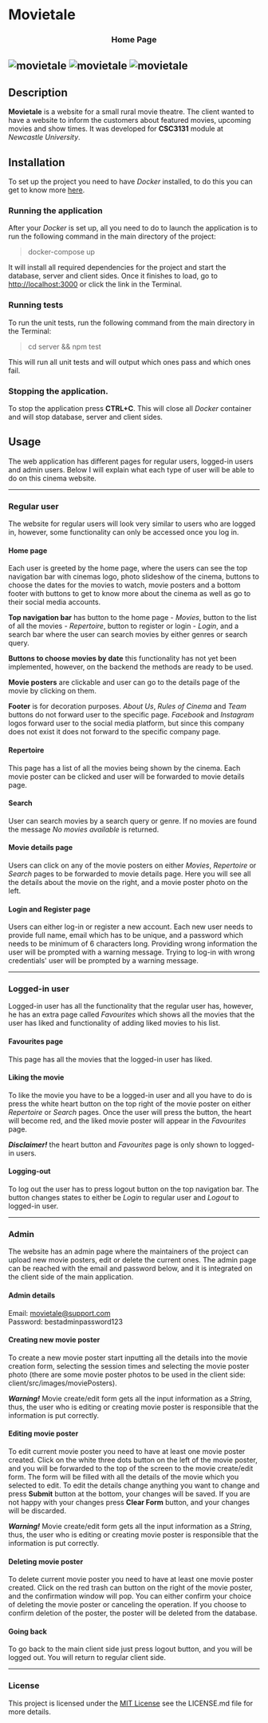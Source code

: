 # Movietale

<h3 align="center">
    Home Page
</h3>

![movietale](./client/src/images/readme1.PNG)
![movietale](./client/src/images/readme2.PNG)
![movietale](./client/src/images/readme3.PNG)
----
## Description
**Movietale** is a website for a small rural movie theatre. The client wanted to have a website to inform the 
customers about featured movies, upcoming movies and show times. It was developed for **CSC3131** module at 
*Newcastle University*.

## Installation
To set up the project you need to have _Docker_ installed, to do this you can get to know more 
[here](https://docs.docker.com/get-docker/).

### Running the application
After your _Docker_ is set up, all you need to do to launch the application is to run the following command in 
the main directory of the project: 

> docker-compose up

It will install all required dependencies for the project and start the database, server and client sides. 
Once it finishes to load, go to [http://localhost:3000](http://localhost:3000) or click the link in the
Terminal.

### Running tests
To run the unit tests, run the following command from the main directory in the Terminal:

> cd server && npm test

This will run all unit tests and will output which ones pass and which ones fail.

### Stopping the application.
To stop the application press **CTRL+C**. This will close all _Docker_ container and will stop database,
server and client sides.

## Usage
The web application has different pages for regular users, logged-in users and admin users. Below I will explain
what each type of user will be able to do on this cinema website.

----
### Regular user
The website for regular users will look very similar to users who are logged in, however, some functionality
can only be accessed once you log in.

#### Home page
Each user is greeted by the home page, where the users can see the top navigation bar with cinemas logo,
photo slideshow of the cinema, buttons to choose the dates for the movies to watch, movie posters and a bottom
footer with buttons to get to know more about the cinema as well as go to their social media accounts.

**Top navigation bar** has button to the home page - _Movies_, button to the list of all the movies - 
_Repertoire_, button to register or login - _Login_, and a search bar where the user can search movies by
either genres or search query.

**Buttons to choose movies by date** this functionality has not yet been implemented, however, on the backend
the methods are ready to be used.

**Movie posters** are clickable and user can go to the details page of the movie by clicking on them.

**Footer** is for decoration purposes. _About Us_, _Rules of Cinema_ and _Team_ buttons do not forward user
to the specific page. _Facebook_ and _Instagram_ logos forward user to the social media platform, but since
this company does not exist it does not forward to the specific company page.

#### Repertoire
This page has a list of all the movies being shown by the cinema. Each movie poster can be clicked and user
will be forwarded to movie details page.

#### Search
User can search movies by a search query or genre. If no movies are found the message _No movies available_ is
returned.

#### Movie details page
Users can click on any of the movie posters on either _Movies_, _Repertoire_ or _Search_ pages to be forwarded
to movie details page. Here you will see all the details about the movie on the right, and a movie poster
photo on the left.

#### Login and Register page
Users can either log-in or register a new account. Each new user needs to provide full name, email which has 
to be unique, and a password which needs to be minimum of 6 characters long. Providing wrong information 
the user will be prompted with a warning message. Trying to log-in with wrong credentials' user will be prompted
by a warning message.

----
### Logged-in user
Logged-in user has all the functionality that the regular user has, however, he has an extra page called 
_Favourites_ which shows all the movies that the user has liked and functionality of adding liked movies to
his list.

#### Favourites page
This page has all the movies that the logged-in user has liked.

#### Liking the movie
To like the movie you have to be a logged-in user and all you have to do is press the white heart button on the
top right of the movie poster on either _Repertoire_ or _Search_ pages. Once the user will press the button,
the heart will become red, and the liked movie poster will appear in the _Favourites_ page.

_**Disclaimer!**_ the heart button and _Favourites_ page is only shown to logged-in users.

#### Logging-out
To log out the user has to press logout button on the top navigation bar. The button changes states to either be
_Login_ to regular user and _Logout_ to logged-in user.

----
### Admin
The website has an admin page where the maintainers of the project can upload new movie posters, edit or delete
the current ones. The admin page can be reached with the email and password below, and it is integrated on the 
client side of the main application.

#### Admin details
Email: movietale@support.com <br />
Password: bestadminpassword123 <br />

#### Creating new movie poster
To create a new movie poster start inputting all the details into the movie creation form, selecting the session
times and selecting the movie poster photo (there are some movie poster photos to be used in the client side: 
client/src/images/moviePosters).

_**Warning!**_ Movie create/edit form gets all the input information as a _String_, thus, the user who is
editing or creating movie poster is responsible that the information is put correctly.

#### Editing movie poster
To edit current movie poster you need to have at least one movie poster created. Click on the white three dots
button on the left of the movie poster, and you will be forwarded to the top of the screen to the movie 
create/edit form. The form will be filled with all the details of the movie which you selected to edit. To edit
the details change anything you want to change and press **Submit** button at the bottom, your changes will be
saved. If you are not happy with your changes press **Clear Form** button, and your changes will be discarded. 

_**Warning!**_ Movie create/edit form gets all the input information as a _String_, thus, the user who is 
editing or creating movie poster is responsible that the information is put correctly.

#### Deleting movie poster
To delete current movie poster you need to have at least one movie poster created. Click on the red trash can 
button on the right of the movie poster, and the confirmation window will pop. You can either confirm your
choice of deleting the movie poster or canceling the operation. If you choose to confirm deletion of the poster,
the poster will be deleted from the database.

#### Going back
To go back to the main client side just press logout button, and you will be logged out. You will return to
regular client side.

----
### License
This project is licensed under the [MIT License](https://choosealicense.com/licenses/mit/) see the LICENSE.md file
for more details.